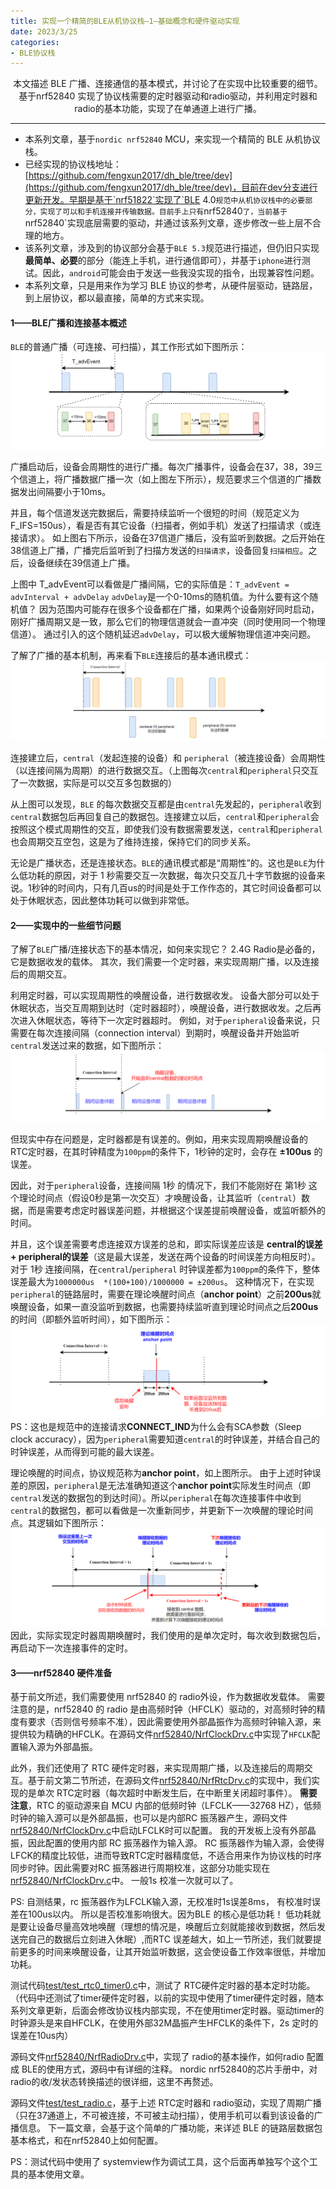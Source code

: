 ```yaml
---
title: 实现一个精简的BLE从机协议栈—1—基础概念和硬件驱动实现
date: 2023/3/25
categories: 
- BLE协议栈
---
```


<center>
本文描述 BLE 广播、连接通信的基本模式，并讨论了在实现中比较重要的细节。基于nrf52840 实现了协议栈需要的定时器驱动和radio驱动，并利用定时器和radio的基本功能，实现了在单通道上进行广播。
</center>

<!--more-->

***


- 本系列文章，基于`nordic nrf52840` MCU，来实现一个精简的 BLE 从机协议栈。
- 已经实现的协议栈地址：[https://github.com/fengxun2017/dh_ble/tree/dev](https://github.com/fengxun2017/dh_ble/tree/dev)，目前在dev分支进行更新开发。早期是基于`nrf51822`实现了`BLE 4.0`规范中从机协议栈中的必要部分，实现了可以和手机连接并传输数据。目前手上只有`nrf52840`了，当前基于`nrf52840`实现底层需要的驱动，并通过该系列文章，逐步修改一些上层不合理的地方。
- 该系列文章，涉及到的协议部分会基于`BLE 5.3`规范进行描述，但仍旧只实现**最简单、必要**的部分（能连上手机，进行通信即可），并基于`iphone`进行测试。因此，`android`可能会由于发送一些我没实现的指令，出现兼容性问题。
- 本系列文章，只是用来作为学习 BLE 协议的参考，从硬件层驱动，链路层，到上层协议，都以最直接，简单的方式来实现。



#### 1——BLE广播和连接基本概述

`BLE`的普通广播（可连接、可扫描），其工作形式如下图所示：
![](./BleStack-hardware-driver/ble-adv.png)

广播启动后，设备会周期性的进行广播。每次广播事件，设备会在37，38，39三个信道上，将广播数据广播一次（如上图左下所示），规范要求三个信道的广播数据发出间隔要小于10ms。

并且，每个信道发送完数据后，需要持续监听一个很短的时间（规范定义为F_IFS=150us），看是否有其它设备（扫描者，例如手机）发送了扫描请求（或连接请求）。 
如上图右下所示，设备在37信道广播后，没有监听到数据。之后开始在38信道上广播，广播完后监听到了扫描方发送的`扫描请求`，设备回复`扫描相应`。之后，设备继续在39信道上广播。

上图中 T_advEvent可以看做是广播间隔，它的实际值是：`T_advEvent = advInterval + advDelay`
`advDelay`是一个0-10ms的随机值。为什么要有这个随机值？ 因为范围内可能存在很多个设备都在广播，如果两个设备刚好同时启动，刚好广播周期又是一致，那么它们的物理信道就会一直冲突（同时使用同一个物理信道）。
通过引入的这个随机延迟`advDelay`，可以极大缓解物理信道冲突问题。


了解了广播的基本机制，再来看下`BLE`连接后的基本通讯模式：
![](./BleStack-hardware-driver/communication-mode.png)

连接建立后，`central`（发起连接的设备）和 `peripheral`（被连接设备）会周期性（以连接间隔为周期）的进行数据交互。（上图每次`central`和`peripheral`只交互了一次数据，实际是可以交互多包数据的）

从上图可以发现，`BLE` 的每次数据交互都是由`central`先发起的，`peripheral`收到`central`数据包后再回复自己的数据包。连接建立以后，`central`和`peripheral`会按照这个模式周期性的交互，即使我们没有数据需要发送，`central`和`peripheral`也会周期交互空包，这是为了维持连接，保持它们的同步关系。


无论是广播状态，还是连接状态。`BLE`的通讯模式都是“周期性”的。这也是`BLE`为什么低功耗的原因，对于 1 秒需要交互一次数据，每次只交互几十字节数据的设备来说。1秒钟的时间内，只有几百us的时间是处于工作作态的，其它时间设备都可以处于休眠状态，因此整体功耗可以做到非常低。

#### 2——实现中的一些细节问题
了解了`BLE`广播/连接状态下的基本情况，如何来实现它？
2.4G Radio是必备的，它是数据收发的载体。
其次，我们需要一个定时器，来实现周期广播，以及连接后的周期交互。

利用定时器，可以实现周期性的唤醒设备，进行数据收发。
设备大部分可以处于休眠状态，当交互周期到达时（定时器超时），唤醒设备，进行数据收发。之后再次进入休眠状态，等待下一次定时器超时。
例如，对于`peripheral`设备来说，只需要在每次连接间隔（connection interval）到期时，唤醒设备并开始监听`central`发送过来的数据，如下图所示：
![](./BleStack-hardware-driver/anchor-point.png)

但现实中存在问题是，定时器都是有误差的。例如，用来实现周期唤醒设备的 RTC定时器，在其时钟精度为`100ppm`的条件下，1秒钟的定时，会存在 **±100us** 的误差。

因此，对于`peripheral`设备，连接间隔 1秒 的情况下，我们不能刚好在 第1秒 这个理论时间点（假设0秒是第一次交互）才唤醒设备，让其监听（`central`）数据，而是需要考虑定时器误差问题，并根据这个误差提前唤醒设备，或监听额外的时间。

并且，这个误差需要考虑连接双方误差的总和，即实际误差应该是 **central的误差 + peripheral的误差**（这是最大误差，发送在两个设备的时间误差方向相反时）。对于 1秒 连接间隔，在`central`/`peripheral` 时钟误差都为`100ppm`的条件下，整体误差最大为`1000000us  *(100+100)/1000000 = ±200us`。
这种情况下，在实现`peripheral`的链路层时，需要在理论唤醒时间点（**anchor point**）之前**200us**就唤醒设备，如果一直没监听到数据，也需要持续监听直到理论时间点之后**200us**的时间（即额外监听时间），如下图所示：
![](./BleStack-hardware-driver/windowWidening.png)
PS：这也是规范中的连接请求**CONNECT_IND**为什么会有SCA参数（Sleep clock accuracy），因为`peripheral`需要知道`central`的时钟误差，并结合自己的时钟误差，从而得到可能的最大误差。

理论唤醒的时间点，协议规范称为**anchor point**，如上图所示。
由于上述时钟误差的原因，`peripheral`是无法准确知道这个**anchor point**实际发生时间点（即`central`发送的数据包的到达时间）。所以`peripheral`在每次连接事件中收到`central`的数据包，都可以看做是一次重新同步，并更新下一次唤醒的理论时间点。其逻辑如下图所示：
![](./BleStack-hardware-driver/re-synchronize.png)
因此，实际实现定时器周期唤醒时，我们使用的是单次定时，每次收到数据包后，再启动下一次连接事件的定时。

#### 3——nrf52840 硬件准备

基于前文所述，我们需要使用 nrf52840 的 radio外设，作为数据收发载体。
需要注意的是，nrf52840 的 radio 是由高频时钟（HFCLK）驱动的，对高频时钟的精度有要求（否则信号频率不准），因此需要使用外部晶振作为高频时钟输入源，来提供较为精确的HFCLK。在源码文件[nrf52840/NrfClockDrv.c](https://github.com/fengxun2017/dh_ble/blob/dev/source/ChipDrv/NrfDrv/nrf52840/NrfClockDrv.c)中实现了`HFCLK`配置输入源为外部晶振。

此外，我们还使用了 RTC 硬件定时器，来实现周期广播，以及连接后的周期交互。基于前文第二节所述，在源码文件[nrf52840/NrfRtcDrv.c](https://github.com/fengxun2017/dh_ble/blob/dev/source/ChipDrv/NrfDrv/nrf52840/NrfRtcDrv.c)的实现中，我们实现的是单次 RTC定时器（每次超时中断发生后，在中断里关闭超时事件）。
**需要注意**，RTC 的驱动源来自 MCU 内部的低频时钟（LFCLK——32768 HZ），低频时钟的输入源可以是外部晶振，也可以是内部RC 振荡器产生，源码文件[nrf52840/NrfClockDrv.c](https://github.com/fengxun2017/dh_ble/blob/dev/source/ChipDrv/NrfDrv/nrf52840/NrfClockDrv.c)中启动LFCLK时可以配置。
我的开发板上没有外部晶振，因此配置的使用内部 RC 振荡器作为输入源。
RC 振荡器作为输入源，会使得LFCK的精度比较低，进而导致RTC定时器精度低，不适合用来作为协议栈的时序同步时钟。因此需要对RC 振荡器进行周期校准，这部分功能实现在[nrf52840/NrfClockDrv.c](https://github.com/fengxun2017/dh_ble/blob/dev/source/ChipDrv/NrfDrv/nrf52840/NrfClockDrv.c)中。 一般1s 校准一次就可以了。

PS: 自测结果，rc 振荡器作为LFCLK输入源，无校准时1s误差8ms， 有校准时误差在100us以内。 所以是否校准影响很大。因为BLE 的核心是低功耗！ 低功耗就是要让设备尽量高效地唤醒（理想的情况是，唤醒后立刻就能接收到数据，然后发送完自己的数据后立刻进入休眠）,而RTC 误差越大，如上一节所述，我们就要提前更多的时间来唤醒设备，让其开始监听数据，这会使设备工作效率很低，并增加功耗。

测试代码[test/test_rtc0_timer0.c](https://github.com/fengxun2017/dh_ble/blob/dev/test/test_rtc0_timer0.c)中，测试了 RTC硬件定时器的基本定时功能。
（代码中还测试了timer硬件定时器，以前的实现中使用了timer硬件定时器，随本系列文章更新，后面会修改协议栈内部实现，不在使用timer定时器。驱动timer的时钟源头是来自HFCLK，在使用外部32M晶振产生HFCLK的条件下，2s 定时的误差在10us内）

源码文件[nrf52840/NrfRadioDrv.c](https://github.com/fengxun2017/dh_ble/blob/dev/source/ChipDrv/NrfDrv/nrf52840/NrfRadioDrv.c)中，实现了 radio的基本操作，如何radio 配置成 BLE的使用方式，源码中有详细的注释。
nordic nrf52840的芯片手册中，对radio的收/发状态转换描述的很详细，这里不再赘述。

源码文件[test/test_radio.c](https://github.com/fengxun2017/dh_ble/blob/dev/test/test_radio.c)，基于上述 RTC定时器和 radio驱动，实现了周期广播（只在37通道上，不可被连接，不可被主动扫描），使用手机可以看到该设备的广播信息。
下一篇文章，会基于这个简单的广播功能，来详述 BLE 的链路层数据包基本格式，和在nrf52840上如何配置。


PS：测试代码中使用了 systemview作为调试工具，这个后面再单独写个这个工具的基本使用文章。